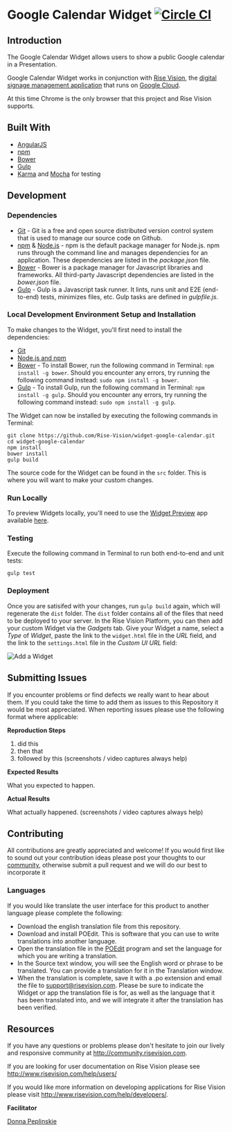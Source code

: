 # Google Calendar Widget [![Circle CI](https://circleci.com/gh/Rise-Vision/widget-google-calendar/tree/master.svg?style=svg)](https://circleci.com/gh/Rise-Vision/widget-google-calendar/tree/master)

## Introduction

The Google Calendar Widget allows users to show a public Google calendar in a Presentation.

Google Calendar Widget works in conjunction with [Rise Vision](http://www.risevision.com), the [digital signage management application](http://rva.risevision.com/) that runs on [Google Cloud](https://cloud.google.com).

At this time Chrome is the only browser that this project and Rise Vision supports.

## Built With
- [AngularJS](https://angularjs.org/)
- [npm](https://www.npmjs.org)
- [Bower](http://bower.io/)
- [Gulp](http://gulpjs.com/)
- [Karma](http://karma-runner.github.io/0.12/index.html) and [Mocha](http://mochajs.org/) for testing

## Development

### Dependencies
* [Git](http://git-scm.com/) - Git is a free and open source distributed version control system that is used to manage our source code on Github.
* [npm](https://www.npmjs.org/) & [Node.js](http://nodejs.org/) - npm is the default package manager for Node.js. npm runs through the command line and manages dependencies for an application. These dependencies are listed in the _package.json_ file.
* [Bower](http://bower.io/) - Bower is a package manager for Javascript libraries and frameworks. All third-party Javascript dependencies are listed in the _bower.json_ file.
* [Gulp](http://gulpjs.com/) - Gulp is a Javascript task runner. It lints, runs unit and E2E (end-to-end) tests, minimizes files, etc. Gulp tasks are defined in _gulpfile.js_.

### Local Development Environment Setup and Installation
To make changes to the Widget, you'll first need to install the dependencies:

- [Git](http://git-scm.com/book/en/v2/Getting-Started-Installing-Git)
- [Node.js and npm](http://blog.nodeknockout.com/post/65463770933/how-to-install-node-js-and-npm)
- [Bower](http://bower.io/#install-bower) - To install Bower, run the following command in Terminal: `npm install -g bower`. Should you encounter any errors, try running the following command instead: `sudo npm install -g bower`.
- [Gulp](https://github.com/gulpjs/gulp/blob/master/docs/getting-started.md) - To install Gulp, run the following command in Terminal: `npm install -g gulp`. Should you encounter any errors, try running the following command instead: `sudo npm install -g gulp`.

The Widget can now be installed by executing the following commands in Terminal:
```
git clone https://github.com/Rise-Vision/widget-google-calendar.git
cd widget-google-calendar
npm install
bower install
gulp build
```

The source code for the Widget can be found in the `src` folder. This is where you will want to make your custom changes.

### Run Locally
To preview Widgets locally, you'll need to use the [Widget Preview](https://github.com/Rise-Vision/widget-preview) app available [here](http://192.254.220.36/~rvi/widget-preview/).

### Testing
Execute the following command in Terminal to run both end-to-end and unit tests:
```
gulp test
```

### Deployment
Once you are satisifed with your changes, run `gulp build` again, which will regenerate the `dist` folder. The `dist` folder contains all of the files that need to be deployed to your server. In the Rise Vision Platform, you can then add your custom Widget via the *Gadgets* tab. Give your Widget a name, select a *Type* of *Widget*, paste the link to the `widget.html` file in the *URL* field, and the link to the `settings.html` file in the *Custom UI URL* field:

![Add a Widget](https://cloud.githubusercontent.com/assets/1190420/5113377/2f2d9240-6ffd-11e4-98ad-a484c1fa7183.png)

## Submitting Issues
If you encounter problems or find defects we really want to hear about them. If you could take the time to add them as issues to this Repository it would be most appreciated. When reporting issues please use the following format where applicable:

**Reproduction Steps**

1. did this
2. then that
3. followed by this (screenshots / video captures always help)

**Expected Results**

What you expected to happen.

**Actual Results**

What actually happened. (screenshots / video captures always help)

## Contributing
All contributions are greatly appreciated and welcome! If you would first like to sound out your contribution ideas please post your thoughts to our [community](http://community.risevision.com), otherwise submit a pull request and we will do our best to incorporate it

### Languages
If you would like translate the user interface for this product to another language please complete the following:
- Download the english translation file from this repository.
- Download and install POEdit. This is software that you can use to write translations into another language.
- Open the translation file in the [POEdit](http://www.poedit.net/) program and set the language for which you are writing a translation.
- In the Source text window, you will see the English word or phrase to be translated. You can provide a translation for it in the Translation window.
- When the translation is complete, save it with a .po extension and email the file to support@risevision.com. Please be sure to indicate the Widget or app the translation file is for, as well as the language that it has been translated into, and we will integrate it after the translation has been verified.

## Resources
If you have any questions or problems please don't hesitate to join our lively and responsive community at http://community.risevision.com.

If you are looking for user documentation on Rise Vision please see http://www.risevision.com/help/users/

If you would like more information on developing applications for Rise Vision please visit http://www.risevision.com/help/developers/.

**Facilitator**

[Donna Peplinskie](https://github.com/donnapep "Donna Peplinskie")
